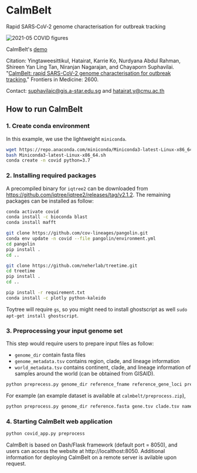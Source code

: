 # CalmBelt
Rapid SARS‑CoV‑2 genome characterisation for outbreak tracking

![2021-05 COVID figures](https://user-images.githubusercontent.com/76929527/127766996-cdd82bb1-4e2c-49cd-b413-822ecf254eb5.png)

CalmBelt's [demo](https://calmbelt-demo.mtms.dev)

Citation: Yingtaweesittikul, Hatairat, Karrie Ko, Nurdyana Abdul Rahman, Shireen Yan Ling Tan, Niranjan Nagarajan, and Chayaporn Suphavilai. "[CalmBelt: rapid SARS-CoV-2 genome characterisation for outbreak tracking.](https://www.frontiersin.org/articles/10.3389/fmed.2021.790662/full)" Frontiers in Medicine: 2600. 

Contact: suphavilaic@gis.a-star.edu.sg and hatairat.y@cmu.ac.th

## How to run CalmBelt
### 1. Create conda environment
In this example, we use the lightweight `miniconda`.
```bash
wget https://repo.anaconda.com/miniconda/Miniconda3-latest-Linux-x86_64.sh
bash Miniconda3-latest-Linux-x86_64.sh
conda create -n covid python=3.7
```

### 2. Installing required packages
A precompiled binary for `iqtree2` can be downloaded from https://github.com/iqtree/iqtree2/releases/tag/v2.1.2. The remaining packages can be installed as follow:
```bash
conda activate covid 
conda install -c bioconda blast
conda install mafft 

git clone https://github.com/cov-lineages/pangolin.git 
conda env update -n covid --file pangolin/environment.yml 
cd pangolin 
pip install .
cd .. 

git clone https://github.com/neherlab/treetime.git
cd treetime
pip install .
cd ..

pip install -r requirement.txt 
conda install -c plotly python-kaleido
```
Toytree will require `gs`, so you might need to install ghostscript as well `sudo apt-get install ghostscript`.

### 3. Preprocessing your input genome set
This step would require users to prepare input files as follow:
- `genome_dir` contain fasta files
- `genome_metadata.tsv` contains region, clade, and lineage information
- `world_metadata.tsv` contains continent, clade, and lineage information of samples around the world (can be obtained from GISAID).
```bash
python preprecess.py genome_dir reference_fname reference_gene_loci predefined_clade predefined_label preprocess_dir world_metadata_fname country_name subsampling_n_samples
```
For example (an example dataset is available at `calmbelt/preprocess.zip`),
```bash
python preprocess.py genome_dir reference.fasta gene.tsv clade.tsv name_by_who.tsv preprocess world_metadata.tsv Singapore -1
```

### 4. Starting CalmBelt web application

```bash
python covid_app.py preprocess 
```
CalmBelt is based on Dash/Flask framework (default port = 8050), and users can access the website at http://localthost:8050. Additional information for deploying CalmBelt on a remote server is avilable upon request.

